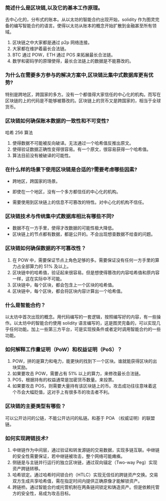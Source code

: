 ### 简述什么是区块链,以及它的基本工作原理。

去中心化的，分布式的账本。从以太坊的智能合约出现开始，solidity 作为图灵完备的编写智能合约的语言。使得以太坊从账本的概念开始扩散到金融甚至所有领域。

1. 区块链之中大家都是通过 p2p 网络连接。
2. 大家都在维护着最长合法链。
3. BTC 通过 POW，ETH 通过 POS 来拓展最长合法链。
4. 数学和密码学的原理使得，最长合法链上的数据是不能篡改的。



### 为什么在需要多方参与的解决方案中,区块链比集中式数据库更有优势?

特别是跨地区，跨国家的多方。没有一个都值得大家信任的中心化的机构。而写在区块链的上的代码是不能够被篡改的。区块链上的货币又是跨国家的，相当于全球货币。



### 区块链如何确保账本数据的一致性和不可变性?

哈希 256 算法

1. 使得数据不可能被反向破译。无法通过一个哈希值反推出原文。
2. 使得验证数据正确性变得很容易。有一个原文，很容易获得一个哈希值。
3. 算法目前没有被破译的可能性。

### 在什么样的场景下使用区块链是合适的?需要考虑哪些因素?

- 跨地区，跨国家的场景。

- 即使在一个地区，没有一个多方都信任的中心化的机构。
- 需要使用到区块链上的信息不可篡改的特性。对中心化的机构不信任。

### 区块链技术与传统集中式数据库相比有哪些不同?

- 数据不在一方手里，使得才改数据的可能性极大降低。
- 区块链上的节点都有数据，都是公开的。不会出现想查数据不给查的问题。

### 区块链如何确保数据的不可篡改性？

1. 在 POW 中，需要保证节点上角色足够的多。需要保证没有任何一方手里的算力占全部算力的  51% 及以上。
2. 区块链中的哈希值，验证起来很容易。但是想使得篡改的内容哈希值和原内容一样，这在实际中不可能。
3. 区块链中，每个区块，都会包含上一个区块的哈希值。
4. 区块链中，每个区块，都会将区块内容计算出一个哈希值。

### 什么是智能合约？

以太坊中首次出现的概念。用代码编写的一套逻辑，按照编写好的内容，有一些操作。以太坊中的智能合约使用 solidity 语言编写的，这是图灵完备的，可以实现几乎任何功能。加上一些第三方平台，可是实现按条件或者定时调用智能合约的一些功能。



### 如何解释工作量证明（PoW）和权益证明（PoS）？

1. POW，拼的是算力和电力，能更快的找到下一个区块。谁就能获得区块的出块奖励。
2. 如果要攻击 POW，需要占有 51% 以上的算力，来修改最长合法链。
3. POS，根据持有的权益通常是加密货币数量。来投票。
4. 如果要攻击 POS，则需要大量持有该区块链上的币。攻击成功往往意味着这个币会大幅贬值，这对手上有很多币的攻击者不利。



### 区块链的主要类型有哪些？

可以公开访问的公链，不能公开访问的私链。和基于 POA （权威证明）的联盟链。



### 如何实现跨链技术?

1. 中继链作为中间层，通过验证和转发源链的交易数据，实现多链互联。中继链的安全性需要保证，若中继链被攻击，整个网络可能瘫痪。
2. 侧链是与主链并行运行的独立区块链，通过双向锚定（Two-way Peg）实现资产跨链转移。
3. 哈希锁定。通过哈希时间锁合约（HTLC）实现无信任的跨链资产交换。交易双方生成共享哈希值，需在指定时间内提供正确原像才能解锁资产。
4. 跨链桥。通过智能合约或托管机制在两条链间锁定和铸造资产。但是依赖托管方的安全性，易成为攻击目标。